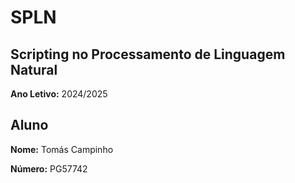 # SPLN

## Scripting no Processamento de Linguagem Natural

**Ano Letivo:** 2024/2025

## Aluno

**Nome:** Tomás Campinho

**Número:** PG57742
